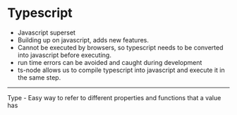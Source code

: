 # Typescript

- Javascript superset
- Building up on javascript, adds new features.
- Cannot be executed by browsers, so typescript needs to be converted into javascript before executing.
- run time errors can be avoided and caught during development
- ts-node allows us to compile typescript into javascript and execute it in the same step.
---
Type - Easy way to refer to different properties and functions that a value has	
<!--stackedit_data:
eyJoaXN0b3J5IjpbLTE1Njc1MTA2NjAsLTIwODMwODAyMDAsMT
Q2NzYwMDA0Niw1NjY1MTg1MDIsMTEyODg1NDI0Nl19
-->